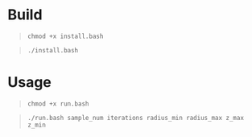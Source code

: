 # Build

> ```chmod +x install.bash```

>```./install.bash```

# Usage

> ```chmod +x run.bash```

>```./run.bash sample_num iterations radius_min radius_max z_max z_min```
